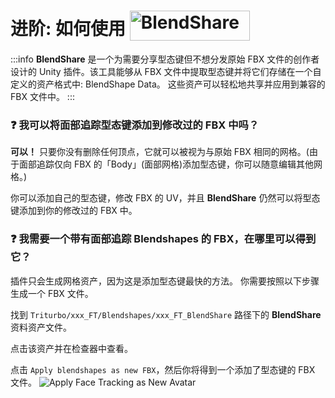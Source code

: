 # 进阶: 如何使用 <img src="/blendshare.png" alt="BlendShare" style="width: 192px; height: 48px; vertical-align: -9px; display: inline;"/>

:::info
**BlendShare** 是一个为需要分享型态键但不想分发原始 FBX 文件的创作者设计的 Unity 插件。该工具能够从 FBX 文件中提取型态键并将它们存储在一个自定义的资产格式中: BlendShape Data。
这些资产可以轻松地共享并应用到兼容的 FBX 文件中。
:::


### ❓ 我可以将面部追踪型态键添加到修改过的 FBX 中吗？


**可以！** 只要你没有删除任何顶点，它就可以被视为与原始 FBX 相同的网格。(由于面部追踪仅向 FBX 的「Body」(面部网格)添加型态键，你可以随意编辑其他网格。)

你可以添加自己的型态键，修改 FBX 的 UV，并且 **BlendShare** 仍然可以将型态键添加到你的修改过的 FBX 中。


### ❓ 我需要一个带有面部追踪 Blendshapes 的 FBX，在哪里可以得到它？


插件只会生成网格资产，因为这是添加型态键最快的方法。
你需要按照以下步骤生成一个 FBX 文件。

找到 `Triturbo/xxx_FT/Blendshapes/xxx_FT_BlendShare` 路径下的 **BlendShare** 资料资产文件。

点击该资产并在检查器中查看。

点击 `Apply blendshapes as new FBX`，然后你将得到一个添加了型态键的 FBX 文件。
![Apply Face Tracking as New Avatar](/apply_blendshapes_as_new_fbx.png)